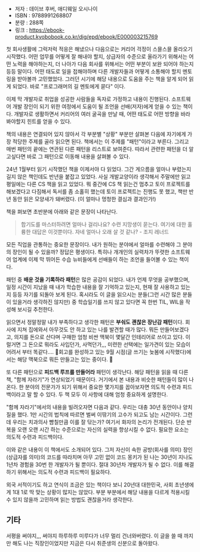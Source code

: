 
- 저자 : 데이브 후버, 애디웨일 오시나이
- ISBN : 9788991268807
- 분량 : 288쪽
- 링크 : https://ebook-product.kyobobook.co.kr/dig/epd/ebook/E000003215769

첫 회사생활에 그럭저럭 적응은 해냈으나 다음으로는 커리어 걱정이 스믈스믈 올라오기 시작했다. 어떤 업무를 어떻게 잘 해내야 할지, 상급자의 수준으로 올라가기 위해서는 어떤 노력을 해야하는지, 더 나아가 다음 회사를 위해서는 어떤 부분이 보완 되어야 하는지 등등 말이다.  어떤 태도로 일을 접해야하며 다른 개발자들과 어떻게 소통해야 할지 멘토링을 받아볼까 고민했었다. 그러던 시기에 해당 내용으로 도움을 주는 책을 알게 되어 읽게 되었다. 바로 "프로그래머의 길 멘토에게 묻다" 이다.

이제 막 개발자로 취업을 성공한 사람들을 독자로 가정하고 내용이 진행된다. 소프트웨어 개발 장인이 되기 위한 여정에서 도움이 될 조언을 선배(저자)에게 얻을 수 있는 책이다. 개발자로 생활하면서 커리어의 여러 굴곡을 만날 때, 어떤 태도로 어떤 방향을 바라봐야할지 힌트를 얻을 수 있다.

책의 내용은 연결되어 있지 않아서 각 부분별 "상황" 부분만 살펴본 다음에 자기에게 가장 적당한 주제를 골라 읽으면 된다. 책에서는 이 주제를 "패턴"이라고 부른다. 그리고 매번 패턴의 끝에는 연관된 다른 패턴을 리스트로 보여준다. 따라서 관련한 패턴을 더 알고싶다면 바로 그 패턴으로 이동해 내용을 살펴볼 수 있다.

24년 1월부터 읽기 시작했던 책을 이제서야 다 읽었다. 그간 게으름을 얼마나 부렸는지 길지 않은 책인데도 반년을 붙잡고 있었다. 사실 개발교양이라 생각해서 주말에만 읽고 평일에는 다른 CS 책을 읽고 있었다. 뭐 중간에 CS 책 읽는건 멈추고 토이 프로젝트를 해보겠다고 다짐해서 독서를 좀 소홀히 했는데 토이 프로젝트는 진행도 못 했고, 책만 반년 동안 읽은 모양새가 돼버렸다. (이 얼마나 멍청한 결심과 결과인가!)

책을 펴보면 초반분에 아래와 같은 문장이 나타난다.

> 합기도를 마스터하려면 얼마나 걸리나요? 수련 지망생이 묻는다. 여기에 대한 훌륭한 대답은 이것뿐이다. 자네 얼마나 오래 살 것 같나? - 조지 레너드 

모든 직업을 관통하는 중요한 문장이다. 내가 원하는 분야에서 얼마를 수련해야 그 분야의 장인이 될 수 있을까? 정답은 평생이다. 특히나 개개인의 실력차가 뚜렷한 소프트웨어 업계에 이제 막 뛰어든 수습 뉴비들에게 선배들이 하는 조언을 들어볼 수 있는 책이다.

패턴 중 **배운 것을 기록하라 패턴**은 많은 공감이 되었다. 내가 언제 무엇을 공부했으며, 일정 시간이 지났을 때 내가 학습한 내용을 잘 기억하고 있는지, 현재 잘 사용하고 있는지 등등 자기를 되돌아 보게 된다. 혹시라도 이 글을 읽으시는 분들(그런 시간 많은 분들이 있을거라 생각하진 않지만) 중 학습일기를 쓰지 않고 있다면 꼭 한번 TIL, WIL을 작성해 보시길 추천한다. 

읽으면서 정말정말 내가 부족하다고 생각한 패턴은 **부숴도 괜찮은 장난감 패턴**이다. 회사에 지쳐 집에와서 아무것도 안 하고 있는 나를 발견할 때가 많다. 뭐든 만들어보겠다고, 의지를 돈으로 산다며 구매한 엄청 비싼 맥북이 몇달간 인테리어로 쓰이고 있다. 이럴거면 그 돈으로 뭐라도 사입던가, 사먹던가,,, 미련한 선택에는 일가견이 있는 모습이 어려서 부터 똑같다.... 🪿회고를 완성하고 있는 9월 시점(글 쓰기는 늦봄에 시작했다)에서는 해당 맥북으로 뭐든 만들고는 있는 중이다. 🐷

또 다른 패턴으로 **피드백 루프를 만들어라** 패턴이 생각난다. 해당 패턴을 읽을 때 다른 책, "함께 자라기"가 연상되었기 때문이다. 거기에서 본 내용과 비슷한 패턴들이 많이 나온다. 한 분야의 전문가가 되기 위해서 중요한 몇가지를 꼽아보자면 의도적 수련과 피드백이라고 말 할 수 있다. 두 책 모두 이 사항에 대해 엄청 중요하게 설명한다. 

"함께 자라기"에서의 내용을 빌려오자면 다음과 같다. 우리는 대충 30년 동안이나 양치질을 했다. 1만 시간의 법칙에 따르면 벌써 이딲기의 고수가 되고도 남는 시간이다. 그런데 우리는 치과의사 뺨칠만큼 이를 잘 닦는가? 여기서 화자의 논리가 전개된다. 단순 반복을 오랜 오랜 시간 하는 수준으로는 자신의 실력을 향상시킬 수 없다. 필요한 요소는 의도적 수련과 피드백이다.

이와 같은 내용이 이 책에서도 소개되어 있다. 그저 자신이 속한 공방(회사를 의미) 장인(상급자를 의미)의 코드를 따라치며 아무 고민 없이 코드 몽키가 된 나는 30년이 지나도 1년차 경험을 30번 한 개발자가 될 뿐이다. 절대 30년차 개발자가 될 수 없다. 이를 해결하기 위해서는 의도적 수련과 피드백이 필요하다. 

외국 서적이기도 하고 연식이 조금은 있는 책이다 보니 20년대 대한민국, 사회 초년생에게 1대 1로 딱 맞는 상황이 많지는 않았다. 부분 부분에서 해당 내용을 다르게 적용시킬 수 있지 않을까 고민하며 읽는 방법도 괜찮을거라 생각한다.

## 기타
서평을 써야지,,, 써야지 하루하루 미루다가 너무 멀리 건너와버렸다. 이 글을 쓸 때 까지만 해도 나는 직장인이었지만 지금은 다시 취준생의 신분으로 돌아왔다. 
